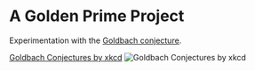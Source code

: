 A Golden Prime Project
======================

Experimentation with the [Goldbach conjecture](http://en.wikipedia.org/wiki/Goldbach's_conjecture).

[Goldbach Conjectures by xkcd](http://xkcd.com/1310/)
![Goldbach Conjectures by xkcd](http://imgs.xkcd.com/comics/goldbach_conjectures.png "Goldbach Conjectures by xkcd")
